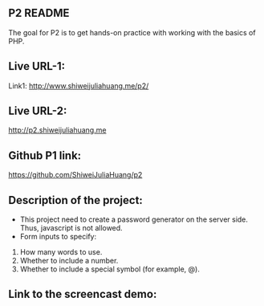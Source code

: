 ## P2 README

The goal for P2 is to get hands-on practice with working with the basics of PHP.

## Live URL-1:
Link1:
http://www.shiweijuliahuang.me/p2/

## Live URL-2:
http://p2.shiweijuliahuang.me

## Github P1 link:
https://github.com/ShiweiJuliaHuang/p2


## Description of the project:

* This project need to create a password generator on the server side. Thus, javascript is not allowed. 
* Form inputs to specify:
1. How many words to use.
2. Whether to include a number.
3. Whether to include a special symbol (for example, @).

## Link to the screencast demo:

